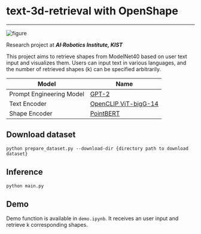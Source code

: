 # text-3d-retrieval with OpenShape
---
![figure](https://github.com/user-attachments/assets/9fa9cd58-ef7c-4cc9-9c69-cdb0ed2bdbb1)



Research project at **_AI·Robotics Institute, KIST_**

This project aims to retrieve shapes from ModelNet40 based on user text input and visualizes them. Users can input text in various languages, and the number of retrieved shapes (k) can be specified arbitrarily.

| Model                    | Name                 |
|--------------------------|----------------------|
| Prompt Engineering Model | [GPT-2](https://huggingface.co/openai-community/gpt2)           |
| Text Encoder             | [OpenCLIP ViT-bigG-14](https://github.com/mlfoundations/open_clip) |
| Shape Encoder            | [PointBERT](https://github.com/Colin97/OpenShape_code)            |




## Download dataset
```
python prepare_dataset.py --download-dir {directory path to download dataset}
```



## Inference
```
python main.py
```



## Demo
Demo function is available in ```demo.ipynb```. It receives an user input and retrieve k corresponding shapes.

